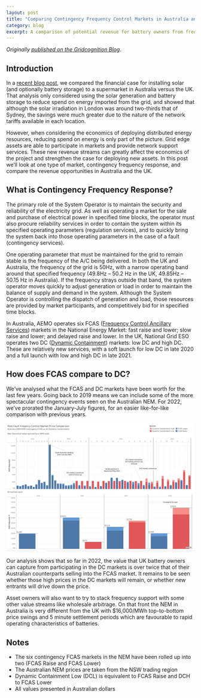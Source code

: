 ```yaml
---
layout: post
title: "Comparing Contingency Frequency Control Markets in Australia and the UK"
category: blog
excerpt: A comparison of potential revenue for battery owners from frequency control markets in Australia and the UK.
---
```


_Originally [published on the Gridcognition Blog][original blog post]_.

## Introduction

In a [recent blog post][london sydney solar], we compared the financial case
for installing solar (and optionally battery storage) to a supermarket in
Australia versus the UK. That analysis only considered using the solar
generation and battery storage to reduce spend on energy imported from the
grid, and showed that although the solar irradiation in London was around
two-thirds that of Sydney, the savings were much greater due to the nature of
the network tariffs available in each location.

However, when considering the economics of deploying distributed energy
resources, reducing spend on energy is only part of the picture. Grid edge
assets are able to participate in markets and provide network support services.
These new revenue streams can greatly affect the economics of the project and
strengthen the case for deploying new assets. In this post we’ll look at one
type of market, contingency frequency response, and compare the revenue
opportunities in Australia and the UK.

## What is Contingency Frequency Response?

The primary role of the System Operator is to maintain the security and
reliability of the electricity grid. As well as operating a market for the sale
and purchase of electrical power in specified time blocks, the operator must
also procure reliability services in order to contain the system within its
specified operating parameters (regulation services), and to quickly bring the
system back into those operating parameters in the case of a fault (contingency
services).

One operating parameter that must be maintained for the grid to remain stable
is the frequency of the A/C being delivered. In both the UK and Australia, the
frequency of the grid is 50Hz, with a narrow operating band around that
specified frequency (49.8Hz – 50.2 Hz in the UK, 49.85Hz – 50.15 Hz in
Australia). If the frequency strays outside that band, the system operator
moves quickly to adjust generation or load in order to maintain the balance of
supply and demand in the system. Although the System Operator is controlling
the dispatch of generation and load, those resources are provided by market
participants, and competitively bid for in specified time blocks.

In Australia, AEMO operates six FCAS ([Frequency Control Ancillary Services][fcas])
markets in the National Energy Market: fast raise and lower; slow raise and
lower; and delayed raise and lower. In the UK, National Grid ESO operates two
DC ([Dynamic Containment][dc]) markets: low DC and high DC. These are relatively new
services, with a soft launch for low DC in late 2020 and a full launch with low
and high DC in late 2021.

## How does FCAS compare to DC?

We’ve analysed what the FCAS and DC markets have been worth for the last few
years. Going back to 2019 means we can include some of the more spectacular
contingency events seen on the Australian NEM. For 2022, we’ve prorated the
January-July figures, for an easier like-for-like comparison with previous
years.

<img src="./post-fault-frequency-control-market-price-graph.webp" alt="Graph">

Our analysis shows that so far in 2022, the value that UK battery owners can
capture from participating in the DC markets is over twice that of their
Australian counterparts selling into the FCAS market. It remains to be seen
whether those high prices in the DC markets will remain, or whether new
entrants will drive down the price.

Asset owners will also want to try to stack frequency support with some other
value streams like wholesale arbitrage. On that front the NEM in Australia is
very different from the UK with $16,000/MWh top-to-bottom price swings and 5
minute settlement periods which are favourable to rapid operating
characteristics of batteries.

## Notes

- The six contingency FCAS markets in the NEM have been rolled up into two
  (FCAS Raise and FCAS Lower)
- The Australian NEM prices are taken from the NSW trading region
- Dynamic Containment Low (DCL) is equivalent to FCAS Raise and DCH to FCAS
  Lower
- All values presented in Australian dollars

[original blog post]: https://gridcog.com/blog/comparing-contingency-frequency-control-markets-in-australia-and-the-uk
[london sydney solar]: https://gridcognition.com/is-london-a-better-investment-for-solar-than-sydney/
[fcas]: https://aemo.com.au/en/energy-systems/electricity/national-electricity-market-nem/system-operations/ancillary-services
[dc]: https://www.nationalgrideso.com/industry-information/balancing-services/frequency-response-services/dynamic-containment
